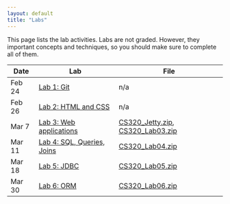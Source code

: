 ```yaml
---
layout: default
title: "Labs"
---
```


This page lists the lab activities.  Labs are not graded.  However, they important concepts and techniques, so you should make sure to complete all of them.

Date | Lab | File
---- | --- | ----
Feb 24 | [Lab 1: Git](lab01.html) | n/a
Feb 26 | [Lab 2: HTML and CSS](lab02.html) | n/a
Mar 7 | [Lab 3: Web applications](lab03.html) | [CS320\_Jetty.zip](CS320_Jetty.zip), [CS320\_Lab03.zip](CS320_Lab03.zip)
Mar 11| [Lab 4: SQL, Queries, Joins](lab04.html) | [CS320\_Lab04.zip](CS320_Lab04.zip)
Mar 18 | [Lab 5: JDBC](lab05.html) | [CS320\_Lab05.zip](CS320_Lab05.zip)
Mar 30 | [Lab 6: ORM](lab06.html) | [CS320\_Lab06.zip](CS320_Lab06.zip)
